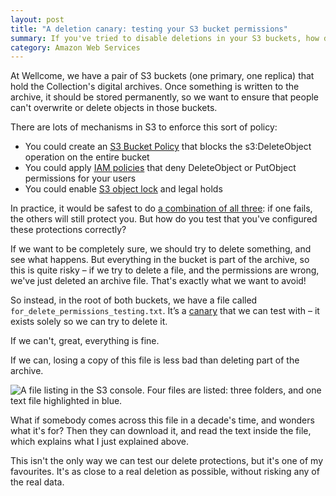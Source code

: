 ```yaml
---
layout: post
title: "A deletion canary: testing your S3 bucket permissions"
summary: If you've tried to disable deletions in your S3 buckets, how do you know they're working?
category: Amazon Web Services
---
```


At Wellcome, we have a pair of S3 buckets (one primary, one replica) that hold the Collection's digital archives.
Once something is written to the archive, it should be stored permanently, so we want to ensure that people can't overwrite or delete objects in those buckets.

There are lots of mechanisms in S3 to enforce this sort of policy:

-  You could create an [S3 Bucket Policy] that blocks the s3:DeleteObject operation on the entire bucket
-  You could apply [IAM policies] that deny DeleteObject or PutObject permissions for your users
-  You could enable [S3 object lock] and legal holds

In practice, it would be safest to do [a combination of all three]: if one fails, the others will still protect you.
But how do you test that you've configured these protections correctly?

If we want to be completely sure, we should try to delete something, and see what happens.
But everything in the bucket is part of the archive, so this is quite risky – if we try to delete a file, and the permissions are wrong, we've just deleted an archive file.
That's exactly what we want to avoid!

So instead, in the root of both buckets, we have a file called `for_delete_permissions_testing.txt`.
It’s a [canary] that we can test with – it exists solely so we can try to delete it.

If we can't, great, everything is fine.

If we can, losing a copy of this file is less bad than deleting part of the archive.

<img src="/images/2020/s3_delete_canary_1x.png" srcset="/images/2020/s3_delete_canary_1x.png 1x, /images/2020/s3_delete_canary_2x.png 2x" alt="A file listing in the S3 console.  Four files are listed: three folders, and one text file highlighted in blue.">

What if somebody comes across this file in a decade's time, and wonders what it's for?
Then they can download it, and read the text inside the file, which explains what I just explained above.

This isn't the only way we can test our delete protections, but it's one of my favourites.
It's as close to a real deletion as possible, without risking any of the real data.

[S3 Bucket Policy]: https://docs.aws.amazon.com/AmazonS3/latest/user-guide/add-bucket-policy.html
[IAM policies]: https://docs.aws.amazon.com/IAM/latest/UserGuide/access_policies.html
[S3 object lock]: https://docs.aws.amazon.com/AmazonS3/latest/dev/object-lock-overview.html
[canary]: https://en.wikipedia.org/wiki/Sentinel_species#Historical_examples
[a combination of all three]: https://en.wikipedia.org/wiki/Defence_in_depth
